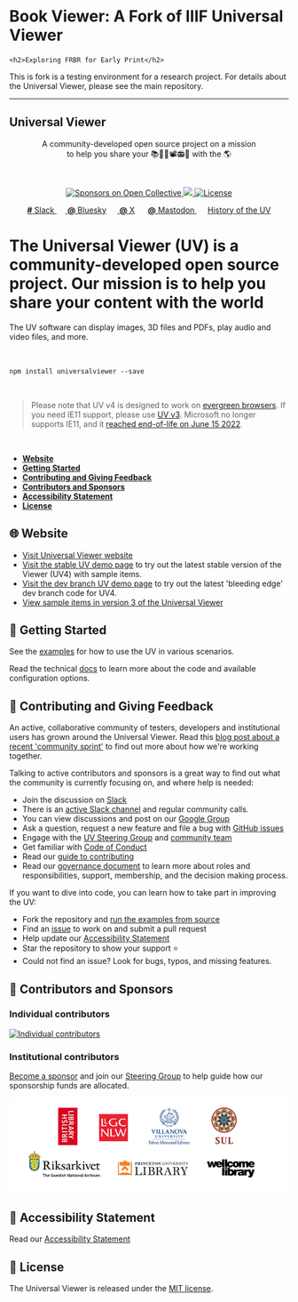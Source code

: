 
  <h1>Book Viewer: A Fork of IIIF Universal Viewer</h1>
    
    <h2>Exploring FRBR for Early Print</h2>
<p>This is fork is a testing environment for a research project. For details about the Universal Viewer, please see the main repository.</p>

<hr/>
<h2>Universal Viewer</h2>
<p align="center">
A community-developed open source project on a mission<br/> to help you share your 📚📜📰📽️📻🗿 with the 🌎
</p>
</p>
<br/>
<p align="center">
<a href="#-sponsors"><a href="https://opencollective.com/universalviewer/sponsors">
  <img src="https://opencollective.com/universalviewer/sponsors/badge.svg" alt="Sponsors on Open Collective" />
</a>
<a href="https://app.netlify.com/sites/uv/deploys">
<img src="https://api.netlify.com/api/v1/badges/91dc58e8-49dd-495f-98bb-84570a0edb7c/deploy-status" />
</a>
<a href="https://github.com/UniversalViewer/universalviewer/blob/main/LICENSE.txt">
  <img src="https://img.shields.io/npm/l/universalviewer.svg" alt="License" />
</a>
</p>
<p align="center"><a href="https://docs.google.com/forms/d/e/1FAIpQLSeHLD0kng5aXvGFsNN_tJGsZMTnp08Hv2F6kdGsJRb6bT0NWw/viewform" rel="nofollow"><strong>#</strong> Slack
</a> &nbsp;&nbsp;&nbsp;&nbsp;<a href="https://bsky.app/profile/universalviewer.io"> <strong>@</strong> Bluesky</a> &nbsp;&nbsp;&nbsp;&nbsp;<a href="https://x.com/universalviewer"> <strong>@</strong> X</a> &nbsp;&nbsp;&nbsp;&nbsp; <a href="https://glammr.us/@universalviewer"> <strong>@</strong> Mastodon </a>&nbsp;&nbsp;&nbsp;&nbsp; <a href="https://github.com/UniversalViewer/universalviewer/wiki"> History of the UV </a> </p>

# The Universal Viewer (UV) is a community-developed open source project. Our mission is to help you share your content with the world

The UV software can display images, 3D files and PDFs, play audio and video files, and more. 

<br/>

    npm install universalviewer --save

<br/>
    
> Please note that UV v4 is designed to work on [evergreen browsers](https://www.w3.org/2001/tag/doc/evergreen-web/). If you need IE11 support, please use [UV v3](https://github.com/UniversalViewer/universalviewer/tree/v3).
> Microsoft no longer supports IE11, and it [reached end-of-life on June 15 2022](https://blogs.windows.com/windowsexperience/2021/05/19/the-future-of-internet-explorer-on-windows-10-is-in-microsoft-edge/).

<br/>

- [**Website**](#-website)
- [**Getting Started**](#-getting-started)
- [**Contributing and Giving Feedback**](#-contributing-and-giving-feedback)
- [**Contributors and Sponsors**](#-contributors-and-sponsors)
- [**Accessibility Statement**](#-accessibility-statement)
- [**License**](#-license)

## 🌐 Website

- [Visit Universal Viewer website](https://universalviewer.io/)
- [Visit the stable UV demo page](https://uv-v4.netlify.app) to try out the latest stable version of the Viewer (UV4) with sample items.
- [Visit the dev branch UV demo page](https://universalviewer.dev) to try out the latest 'bleeding edge' dev branch code for UV4.
- [View sample items in version 3 of the Universal Viewer](https://uv-v3.netlify.app)

## 📖 Getting Started

See the [examples](https://github.com/UniversalViewer/universalviewer/wiki/UV-Examples) for how to use the UV in various scenarios.

Read the technical [docs](https://docs.universalviewer.io/modules.html) to learn more about the code and available configuration options.

<a id="feedback"></a>
<a id="contributing"></a>
## 📣 Contributing and Giving Feedback

An active, collaborative community of testers, developers and institutional users has grown around the Universal Viewer. Read this [blog post about a recent 'community sprint'](https://blogs.bl.uk/digital-scholarship/2024/11/working-together-the-community-sprint-experience-.html) to find out more about how we're working together.

Talking to active contributors and sponsors is a great way to find out what the community is currently focusing on, and where help is needed:

- Join the discussion on [Slack](http://universalviewer.io/#contact)
- There is an [active Slack channel](https://docs.google.com/forms/d/e/1FAIpQLSeHLD0kng5aXvGFsNN_tJGsZMTnp08Hv2F6kdGsJRb6bT0NWw/viewform) and regular community calls.
- You can view discussions and post on our [Google Group](https://groups.google.com/forum/#!forum/universalviewer)
- Ask a question, request a new feature and file a bug with [GitHub issues](https://github.com/universalviewer/universalviewer/issues/new)
- Engage with the [UV Steering Group](https://github.com/UniversalViewer/universalviewer/wiki/Steering-Group) and [community team](https://github.com/UniversalViewer/universalviewer/blob/dev/COMMUNITY_TEAM.md)
- Get familiar with [Code of Conduct](https://github.com/UniversalViewer/universalviewer/blob/dev/CODE_OF_CONDUCT.md)
- Read our [guide to contributing](https://github.com/UniversalViewer/universalviewer/blob/dev/CONTRIBUTING.md)
- Read our [governance document](https://github.com/UniversalViewer/universalviewer/blob/dev/GOVERNANCE.md) to learn more about roles and responsibilities, support, membership, and the decision making process.

If you want to dive into code, you can learn how to take part in improving the UV:

- Fork the repository and [run the examples from source](#-getting-started)
- Find an [issue](https://github.com/UniversalViewer/universalviewer/issues) to work on and submit a pull request
- Help update our [Accessibility Statement](https://github.com/UniversalViewer/universalviewer/wiki/Accessibility-Statement-for-the-Universal-Viewer)
- Star the repository to show your support ⭐
- Could not find an issue? Look for bugs, typos, and missing features.

<a id="sponsors"></a>
## 🏅 Contributors and Sponsors

### Individual contributors
[![Individual contributors](https://opencollective.com/universalviewer/contributors.svg?width=890&button=false "Individual contributors")](https://github.com/UniversalViewer/universalviewer/graphs/contributors)

### Institutional contributors
[Become a sponsor](https://opencollective.com/universalviewer#sponsor) and join our [Steering Group](https://github.com/UniversalViewer/universalviewer/wiki/Steering-Group) to help guide how our sponsorship funds are allocated.

![Institutional contributors](https://raw.githubusercontent.com/UniversalViewer/assets/master/contributors.jpg "Institutional contributors")

## 📖 Accessibility Statement

Read our [Accessibility Statement](https://github.com/UniversalViewer/universalviewer/wiki/Accessibility-Statement-for-the-Universal-Viewer)

## 📖 License

The Universal Viewer is released under the [MIT license](https://github.com/UniversalViewer/universalviewer/blob/master/LICENSE.txt).
